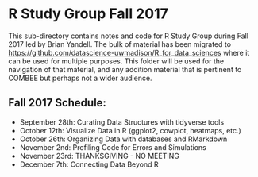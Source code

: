 # R Study Group Fall 2017

This sub-directory contains notes and code for R Study Group during Fall 2017 led by Brian Yandell. The bulk of material has been migrated to <https://github.com/datascience-uwmadison/R_for_data_sciences>
where it can be used for multiple purposes. This folder will be used for the navigation of that material, and any addition material that is pertinent to COMBEE but perhaps not a wider audience.

## Fall 2017 Schedule: 

- September 28th: Curating Data Structures with tidyverse tools
- October 12th: Visualize Data in R (ggplot2, cowplot, heatmaps, etc.)
- October 26th: Organizing Data with databases and RMarkdown
- November 2nd: Profiling Code for Errors and Simulations
- November 23rd: THANKSGIVING - NO MEETING
- December 7th: Connecting Data Beyond R
